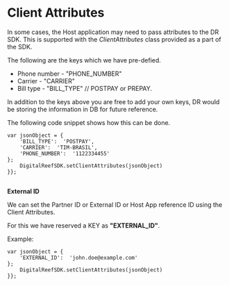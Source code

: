 
# Client Attributes

In some cases, the Host application may need to pass attributes to the DR SDK. This is supported with the  _ClientAttributes_  class provided as a part of the SDK.

The following are the keys which we have pre-defied.

-   Phone number - "PHONE_NUMBER"
-   Carrier - "CARRIER"
-   Bill type - "BILL_TYPE" // POSTPAY or PREPAY.

In addition to the keys above you are free to add your own keys, DR would be storing the information in DB for future reference.

The following code snippet shows how this can be done.

    var jsonObject = {
	    'BILL_TYPE':  'POSTPAY',
	    'CARRIER':  'TIM-BRASIL',    
	    'PHONE_NUMBER':  '1122334455'
    }; 
	    DigitalReefSDK.setClientAttributes(jsonObject)
    }};
## 

**External ID**

[](https://developers.digitalreef.com/docs/client-attributes-4#external-id)

We can set the Partner ID or External ID or Host App reference ID using the Client Attributes.

For this we have reserved a KEY as  **"EXTERNAL_ID"**.

Example:

    var jsonObject = {
	    'EXTERNAL_ID':  'john.doe@example.com'
    }; 
	    DigitalReefSDK.setClientAttributes(jsonObject)
    }};
